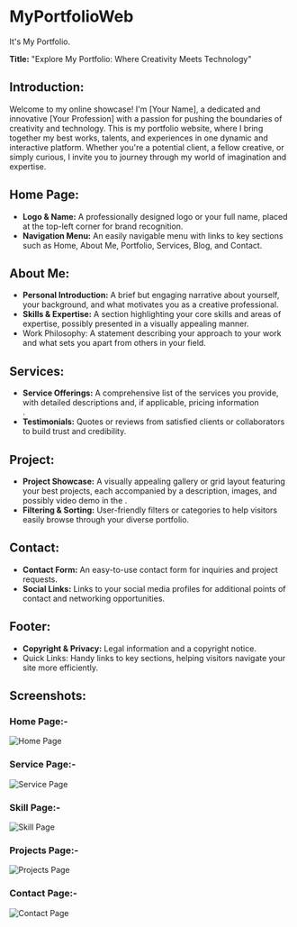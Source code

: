 # MyPortfolioWeb
It's My Portfolio.

<b>Title:</b> "Explore My Portfolio: Where Creativity Meets Technology"

<h2>Introduction:</h2>
Welcome to my online showcase! I'm [Your Name], a dedicated and innovative [Your Profession] with a passion for pushing the boundaries of creativity and technology. This is my portfolio website, where I bring together my best works, talents, and experiences in one dynamic and interactive platform. Whether you're a potential client, a fellow creative, or simply curious, I invite you to journey through my world of imagination and expertise.

<h2>Home Page:</h2>
<ul>
<li><b>Logo & Name:</b> A professionally designed logo or your full name, placed at the top-left corner for brand recognition.</li>
<li><b>Navigation Menu:</b> An easily navigable menu with links to key sections such as Home, About Me, Portfolio, Services, Blog, and Contact.</li>
</ul>

<h2>About Me:</h2>
<ul>
<li><b>Personal Introduction:</b> A brief but engaging narrative about yourself, your background, and what motivates you as a creative professional.</li>
<li><b>Skills & Expertise:</b> A section highlighting your core skills and areas of expertise, possibly presented in a visually appealing manner.</li>
<li>Work Philosophy: A statement describing your approach to your work and what sets you apart from others in your field.</li>
</ul>


<h2>Services:</h2>
<ul>
<li><b>Service Offerings:</b> A comprehensive list of the services you provide, with detailed descriptions and, if applicable, pricing information</li>.
<li><b>Testimonials:</b> Quotes or reviews from satisfied clients or collaborators to build trust and credibility.</li>
</ul>


<h2>Project:</h2>
<ul>
<li><b>Project Showcase:</b> A visually appealing gallery or grid layout featuring your best projects, each accompanied by a description, images, and possibly video demo in the <a href="https://www.linkedin.com/in/manoranjansingh508/"></a>.</li>
<li><b>Filtering & Sorting:</b> User-friendly filters or categories to help visitors easily browse through your diverse portfolio.</li>
</ul>

<h2>Contact:</h2>
<ul>
<li><b>Contact Form:</b> An easy-to-use contact form for inquiries and project requests.</li>
<li><b>Social Links:</b> Links to your social media profiles for additional points of contact and networking opportunities.</li>
</ul>


<h2>Footer:</h2>
<ul>
<li><b>Copyright & Privacy:</b> Legal information and a copyright notice.</li>
<li><b></b>Quick Links:</b> Handy links to key sections, helping visitors navigate your site more efficiently.</li>
</ul>

<h2>Screenshots:</h2>
<h3>Home Page:-</h3>

![Home Page](https://github.com/Manoranjan492/MyPortfolioWeb/assets/119121227/f8523222-de78-4b68-a425-3f4b7ec99ea5)

<h3>Service Page:-</h3>

![Service Page](https://github.com/Manoranjan492/MyPortfolioWeb/assets/119121227/c35ab4a9-df1c-4434-b82e-f505ac343765)

<h3>Skill Page:-</h3>

![Skill Page](https://github.com/Manoranjan492/MyPortfolioWeb/assets/119121227/be8ddb88-22c1-4a00-9e87-e0330f2a405c)

<h3>Projects Page:-</h3>

![Projects Page](https://github.com/Manoranjan492/MyPortfolioWeb/assets/119121227/1dca3b77-a71a-4e0a-9852-a381f5c54cc1)

<h3>Contact Page:-</h3>

![Contact Page](https://github.com/Manoranjan492/MyPortfolioWeb/assets/119121227/5f850ab9-ffeb-4ba9-8bfd-968a0aa61b04)
